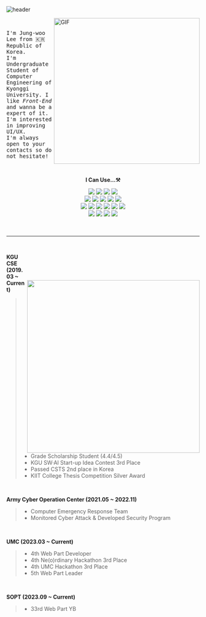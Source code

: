 <!--
**jungwoo3490/jungwoo3490** is a ✨ _special_ ✨ repository because its `README.md` (this file) appears on your GitHub profile.

Here are some ideas to get you started:

- 🔭 I’m currently working on ...
- 🌱 I’m currently learning ...
- 👯 I’m looking to collaborate on ...
- 🤔 I’m looking for help with ...
- 💬 Ask me about ...
- 📫 How to reach me: ...
- 😄 Pronouns: ...
- ⚡ Fun fact: ...
-->
<!-- 헤더 -->
![header](https://capsule-render.vercel.app/api?type=waving&color=16de46&height=200&section=header&text=🍀%20Front-End%20Developer&desc=JungWoo&fontSize=40&fontColor=ffffff&animation=fadeIn&fontAlignY=34&descSize=25&descAlignY=52)

<div>
   <img align="right" alt="GIF" src="https://cdn.jsdelivr.net/gh/whyzzd/pic-Bed/images/2023/20230318172255.gif" width="380"/>
  <br />
  
  <samp> I'm Jung-woo Lee from 🇰🇷 Republic of Korea.<br /> I'm Undergraduate Student of Computer Engineering of Kyonggi University. I like *Front-End* and wanna be a expert of it.<br />  I'm interested in improving UI/UX.<br /> I'm always open to your contacts so do not hesitate! </samp>

  <br />

  <!--기술스택-->

  <div align="center">

   <div align="center">
     
  **I Can Use...⚒️**
    
   <img src="https://img.shields.io/badge/Tailwind CSS-%2338B2AC.svg?style=flat&logo=tailwind-css&logoColor=white"/>
   <img src="https://img.shields.io/badge/styled--components-DB7093?style=flat&logo=styled-components&logoColor=white"/>
   <img src="https://img.shields.io/badge/JavaScript-F7DF1E?style=flat&logo=JavaScript&logoColor=white"/>
   <img src="https://img.shields.io/badge/jQuery-0769AD?style=flat&logo=jquery&logoColor=white">
     
   <br />
   <img src="https://img.shields.io/badge/React-61DAFB?style=flat&logo=React&logoColor=white"/>
  <img src="https://img.shields.io/badge/Redux-%23593d88.svg?flat&logo=redux&logoColor=white"/>
  <img src="https://img.shields.io/badge/Firebase-FFCA28?style=flat&logo=firebase&logoColor=white">
  <img src="https://img.shields.io/badge/TypeScript-3178C6?style=flat&logo=TypeScript&logoColor=white">
  <img src="https://img.shields.io/badge/Next.js-black?style=flat&logo=next.js&logoColor=white"/>
  <br />
  <img src="https://img.shields.io/badge/MySQL-4479A1?style=flat&logo=mysql&logoColor=white">
  <img src="https://img.shields.io/badge/Linux-FCC624?style=flat&logo=linux&logoColor=black">
  <img src="https://img.shields.io/badge/Node.js-339933?style=flat&logo=Node.js&logoColor=white">
  <img src="https://img.shields.io/badge/NestJS-E0234E?style=flat&logo=NestJS">
  <img src="https://img.shields.io/badge/Git-F05032?style=flat&logo=git&logoColor=white">
  <img src="https://img.shields.io/badge/Docker-%230db7ed.svg?style=flat&logo=docker&logoColor=white"/>
  <br />
  <img src="https://img.shields.io/badge/Amazon Web Services-232F3E?style=flat&logo=amazonaws&logoColor=white">
  <img src="https://img.shields.io/badge/Nginx-009639?style=flat&logo=Nginx&logoColor=white">
  <img src="https://img.shields.io/badge/Apache Tomcat-F8DC75?style=flat&logo=apachetomcat&logoColor=white">
  <img src="https://img.shields.io/badge/Jenkins-D24939?style=flat&logo=Jenkins&logoColor=white"/>
  </div>
  </div>
  <br />
  <br />
  <hr/>
   <img align="right" style="margin-top: 100px;" width="450" src="https://streak-stats.demolab.com?user=jungwoo3490&theme=vue&hide_border=true&date_format=%5BY.%5Dn.j&background=FFFFFF00">
<div>

<br />

**KGU CSE (2019.03 ~ Current)**
> - Grade Scholarship Student (4.4/4.5)
> - KGU SW·AI Start-up Idea Contest 3rd Place
> - Passed CSTS 2nd place in Korea
> - KIIT College Thesis Competition Silver Award
<br />

**Army Cyber Operation Center (2021.05 ~ 2022.11)**
> - Computer Emergency Response Team
> - Monitored Cyber Attack & Developed Security Program
<br />

**UMC (2023.03 ~ Current)**
> - 4th Web Part Developer
> - 4th Ne(o)rdinary Hackathon 3rd Place
> - 4th UMC Hackathon 3rd Place
> - 5th Web Part Leader
<br />

**SOPT (2023.09 ~ Current)**
> - 33rd Web Part YB

</div>
  
</div>
